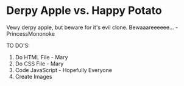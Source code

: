 # Derpy Apple vs. Happy Potato

Vewy derpy apple, but beware for it's evil clone. Bewaaareeeeee... -PrincessMononoke

TO DO'S: 
1) Do HTML File - Mary
2) Do CSS File - Mary
3) Code JavaScript - Hopefully Everyone
4) Create Images
